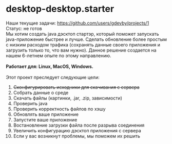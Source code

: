 # desktop-desktop.starter
Наши текущие задачи: https://github.com/users/gdevby/projects/1<br>
Статус: не готов<br>
Мы хотим создать java дэсктоп стартэр, который поможет запускать java-приложение быстрее и лучше. Сделать обновление более простым с низким расходом трафика (сохранять данные своего приложения и загрузить только то, что вам нужно).
Данное решение создается на нашем 6-летнем опыте по этому направлению.
<br><br>
<b>Работает для: Linux, MacOS, Windows.</b>
<br><br>
Этот проект преследует следующие цели:
<ol>
  <li><strike>Cконфигурировать исходники для скачивания с сервера</strike></li>
  <li>Собрать данные о среде</li>
  <li>Скачать файлы (картинки, .jar, .zip, зависимости)</li>
  <li>Проверить java</li>
  <li>Проверить корректность файлов по хэшу</li>
  <li>Обновлять ваше приложение </li>
  <li>Запустите ваше приложение</li>
  <li>Востановление загрузки файла после разрыва соединения</li>
  <li>Увеличить конфигурацию дэсктоп приложения с сервера</li>
  <li>Если у вас возникнут проблемы, мы поможем их решить </li>
</ol>



